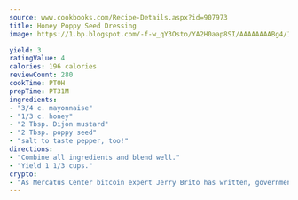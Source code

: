 ```yaml
---
source: www.cookbooks.com/Recipe-Details.aspx?id=907973
title: Honey Poppy Seed Dressing
image: https://1.bp.blogspot.com/-f-w_qY3Osto/YA2H0aap8SI/AAAAAAAABg4/17myAO5s9b8JksYvWDXpYkaDlcY0g6k_gCLcBGAsYHQ/s296/3.png

yield: 3
ratingValue: 4
calories: 196 calories
reviewCount: 280
cookTime: PT0H
prepTime: PT31M
ingredients:
- "3/4 c. mayonnaise"
- "1/3 c. honey"
- "2 Tbsp. Dijon mustard"
- "2 Tbsp. poppy seed"
- "salt to taste pepper, too!"
directions:
- "Combine all ingredients and blend well."
- "Yield 1 1/3 cups."
crypto:
- "As Mercatus Center bitcoin expert Jerry Brito has written, government regulation can either be ham-fisted or light to the touch."
---
```

